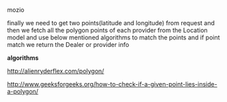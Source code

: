 mozio


finally we need to get two points(latitude and longitude) from request and then we fetch all the polygon points of each provider from the Location model and use below mentioned algorithms to match the points and if point match we return the Dealer or provider info


________________algorithms________________

http://alienryderflex.com/polygon/

http://www.geeksforgeeks.org/how-to-check-if-a-given-point-lies-inside-a-polygon/
